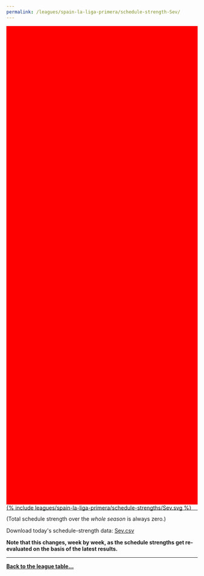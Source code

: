 ```yaml
---
permalink: /leagues/spain-la-liga-primera/schedule-strength-Sev/
---
```


<style>
.svg-wrap {
    background-color:red;
    height:0;
    padding-top:250%; /* 350px/550px */
    position: relative;
}

svg {
    background-color: white;
    height: 100%;
    display:block;
    width: 100%;
    position: absolute;
    top:0;
    left:0;
}
</style>


<div class="svg-wrap">
{% include leagues/spain-la-liga-primera/schedule-strengths/Sev.svg %}
</div>

-----

(Total schedule strength over the *whole season* is always zero.)


Download today's schedule-strength data: [Sev.csv](/assets/leagues/spain-la-liga-primera/2024/schedule-strengths/Sev.csv)

**Note that this changes, week by week, as the schedule strengths get re-evaluated on the
basis of the latest results.**

-----

[**Back to the league table...**](/leagues/spain-la-liga-primera)


